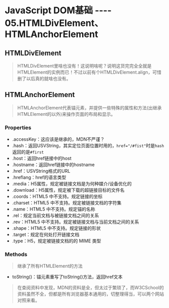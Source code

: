 # JavaScript DOM基础 ---- 05.HTMLDivElement、HTMLAnchorElement

## HTMLDivElement

> HTMLDivElement里啥也没有！这说明啥呢？说明这货完完全全就是HTMLElement的实例而已！不过以前有个HTMLDivElement.align，可惜删了以后真的就啥也没有。

## HTMLAnchorElement

> HTMLAnchorElement代表锚元素，并提供一些特殊的属性和方法(出继承HTMLElement的以外)来操作页面的布局和显示。

### Properties

- .accessKey：这应该是继承的，MDN不严谨？
- .hash：返回USVString，其实定位页面位置时用的，`href="/#fist"`时是`hash`返回的是`#first`
- .host：返回href链接中的host
- .hostname：返回href链接中的hostname
- .href：USVString格式的URL
- .hreflang：href的语言类型
- .media：H5属性，规定被链接文档是为何种媒介/设备优化的
- .download：H5属性，规定被下载的超链接目标的文件名
- .coords：HTML5 中不支持。规定链接的坐标
- .charset：HTML5 中不支持。规定被链接文档的字符集
- .name：HTML5 中不支持。规定锚的名称
- .rel：规定当前文档与被链接文档之间的关系
- .rev：HTML5 中不支持。规定被链接文档与当前文档之间的关系
- .shape：HTML5 中不支持。规定链接的形状
- .target：规定在何处打开链接文档
- .type：H5，规定被链接文档的的 MIME 类型

### Methods

> 继承了所有HTMLElement的方法

- toString()：锚元素重写了toString()方法，返回href文本

> 在查阅资料中发现，MDN的资料是全，但太过于繁琐了，而W3CSchool的资料虽然不全，但都是所有浏览器基本通用的，切整理得当，可以两个网站对照来看。
